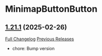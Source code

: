 # MinimapButtonButton

## [1.21.1](https://github.com/syndenbock/MinimapButtonButton/tree/1.21.1) (2025-02-26)
[Full Changelog](https://github.com/syndenbock/MinimapButtonButton/commits/1.21.1) [Previous Releases](https://github.com/syndenbock/MinimapButtonButton/releases)

- chore: Bump version  
